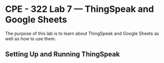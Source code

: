 # CPE - 322 Lab 7 — ThingSpeak and Google Sheets
The purpose of this lab is to learn about ThingSpeak and Google Sheets as well as how to use them.

## Setting Up and Running ThingSpeak

